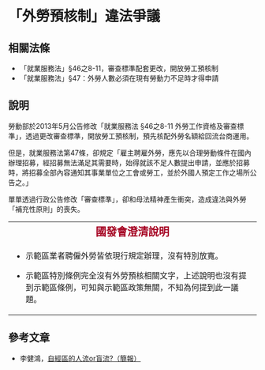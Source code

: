 # 「外勞預核制」違法爭議

## 相關法條
* 「就業服務法」§46之8-11，審查標準配套更改，開放勞工預核制
* 「就業服務法」§47：外勞人數必須在現有勞動力不足時才得申請

## 說明

勞動部於2013年5月公告修改「就業服務法 §46之8-11 外勞工作資格及審查標準」，透過更改審查標準，開放勞工預核制，預先核配外勞名額給回流台商運用。

但是，就業服務法第47條，卻規定「雇主聘雇外勞，應先以合理勞動條件在國內辦理招募，經招募無法滿足其需要時，始得就該不足人數提出申請，並應於招募時，將招募全部內容通知其事業單位之工會或勞工，並於外國人預定工作之場所公告之。」

單單透過行政公告修改「審查標準」，卻和母法精神產生衝突，造成違法與外勞「補充性原則」的喪失。

<table border="0">
<tbody>
<tr>
<td style="text-align: center;"><strong><span style="font-size: 16pt; font-family: 微軟正黑體, sans-serif; font-style: normal; font-variant: normal; line-height: normal; color: #a50021;" lang="ZH-TW">國發會澄清說明</span></strong></td>
</tr>
<tr>
<td>
<ul>
<li>
<p>示範區業者聘僱外勞皆依現行規定辦理，沒有特別放寬。</p>
</li>
<li>
<p>示範區特別條例完全沒有外勞預核相關文字，上述說明也沒有提到示範區條例，可知與示範區政策無關，不知為何提到此一議題。</p>
</li>
</ul>
</td>
</tr>
</tbody>
</table>

## 參考文章
* 李健鴻，[自經區的人流or盲流?（簡報）](http://homepage.ntu.edu.tw/~ntuperc/conference-1-files/20140508_4.pdf)
